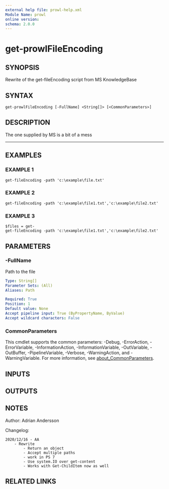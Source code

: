 ```yaml
---
external help file: prowl-help.xml
Module Name: prowl
online version:
schema: 2.0.0
---
```


# get-prowlFileEncoding

## SYNOPSIS
Rewrite of the get-fileEncoding script from MS KnowledgeBase

## SYNTAX

```
get-prowlFileEncoding [-FullName] <String[]> [<CommonParameters>]
```

## DESCRIPTION
The one supplied by MS is a bit of a mess

------------

## EXAMPLES

### EXAMPLE 1
```
get-fileEncoding -path 'c:\example\file.txt'
```

### EXAMPLE 2
```
get-fileEncoding -path 'c:\example\file1.txt','c:\example\file2.txt'
```

### EXAMPLE 3
```
$files = get-
get-fileEncoding -path 'c:\example\file1.txt','c:\example\file2.txt'
```

## PARAMETERS

### -FullName
Path to the file

```yaml
Type: String[]
Parameter Sets: (All)
Aliases: Path

Required: True
Position: 1
Default value: None
Accept pipeline input: True (ByPropertyName, ByValue)
Accept wildcard characters: False
```

### CommonParameters
This cmdlet supports the common parameters: -Debug, -ErrorAction, -ErrorVariable, -InformationAction, -InformationVariable, -OutVariable, -OutBuffer, -PipelineVariable, -Verbose, -WarningAction, and -WarningVariable. For more information, see [about_CommonParameters](http://go.microsoft.com/fwlink/?LinkID=113216).

## INPUTS

## OUTPUTS

## NOTES
Author: Adrian Andersson


Changelog:

    2020/12/16 - AA
        - Rewrite
            - Return an object
            - Accept multiple paths
            - work in PS 7
            - Use system.IO over get-content
            - Works with Get-ChildItem now as well

## RELATED LINKS
